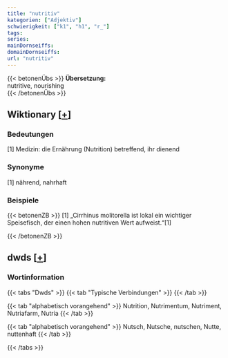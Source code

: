 ```yaml
---
title: "nutritiv"
kategorien: ["Adjektiv"]
schwierigkeit: ["k1", "h1", "r_"]
tags:
series:
mainDornseiffs:
domainDornseiffs:
url: "nutritiv"
---
```


{{< betonenÜbs >}}
**Übersetzung:**  
nutritive, nourishing  
{{< /betonenÜbs >}}

## Wiktionary [[+](https://de.wiktionary.org/wiki/nutritiv)]

### Bedeutungen
[1] Medizin: die Ernährung (Nutrition) betreffend, ihr dienend  

### Synonyme
[1] nährend, nahrhaft  

### Beispiele
{{< betonenZB >}}
[1] „Cirrhinus molitorella ist lokal ein wichtiger Speisefisch, der einen hohen nutritiven Wert aufweist.“[1]  

{{< /betonenZB >}}


## dwds [[+](https://www.dwds.de/wb/nutritiv)]

### Wortinformation
{{< tabs "Dwds" >}}
{{< tab "Typische Verbindungen" >}}
{{< /tab >}}

{{< tab "alphabetisch vorangehend" >}}
Nutrition, Nutrimentum, Nutriment, Nutriafarm, Nutria
{{< /tab >}}

{{< tab "alphabetisch vorangehend" >}}
Nutsch, Nutsche, nutschen, Nutte, nuttenhaft
{{< /tab >}}

{{< /tabs >}}

